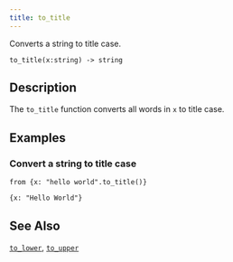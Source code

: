 ```yaml
---
title: to_title
---
```


Converts a string to title case.

```tql
to_title(x:string) -> string
```

## Description

The `to_title` function converts all words in `x` to title case.

## Examples

### Convert a string to title case

```tql
from {x: "hello world".to_title()}
```

```tql
{x: "Hello World"}
```

## See Also

[`to_lower`](to_lower), [`to_upper`](to_upper)
